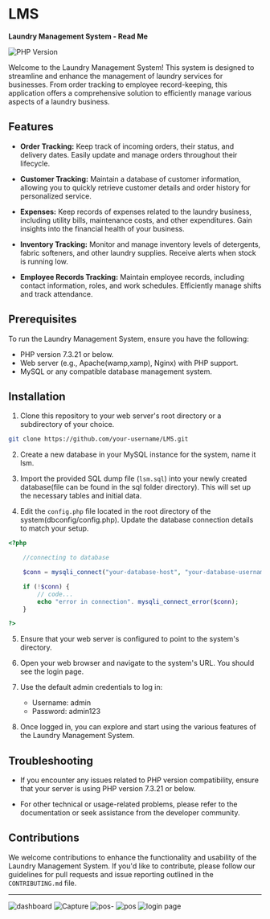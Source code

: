 # LMS
**Laundry Management System - Read Me**

![PHP Version](https://img.shields.io/badge/PHP-7.3.21%20or%20below-blue.svg)

Welcome to the Laundry Management System! This system is designed to streamline and enhance the management of laundry services for businesses. From order tracking to employee record-keeping, this application offers a comprehensive solution to efficiently manage various aspects of a laundry business.

## Features

- **Order Tracking:** Keep track of incoming orders, their status, and delivery dates. Easily update and manage orders throughout their lifecycle.

- **Customer Tracking:** Maintain a database of customer information, allowing you to quickly retrieve customer details and order history for personalized service.

- **Expenses:** Keep records of expenses related to the laundry business, including utility bills, maintenance costs, and other expenditures. Gain insights into the financial health of your business.

- **Inventory Tracking:** Monitor and manage inventory levels of detergents, fabric softeners, and other laundry supplies. Receive alerts when stock is running low.

- **Employee Records Tracking:** Maintain employee records, including contact information, roles, and work schedules. Efficiently manage shifts and track attendance.

## Prerequisites

To run the Laundry Management System, ensure you have the following:

- PHP version 7.3.21 or below.
- Web server (e.g., Apache(wamp,xamp), Nginx) with PHP support.
- MySQL or any compatible database management system.

## Installation

1. Clone this repository to your web server's root directory or a subdirectory of your choice.

```bash
git clone https://github.com/your-username/LMS.git
```

2. Create a new database in your MySQL instance for the system, name it lsm.

3. Import the provided SQL dump file (`lsm.sql`) into your newly created database(file can be found in the sql folder directory). This will set up the necessary tables and initial data.

4. Edit the `config.php` file located in the root directory of the system(dbconfig/config.php). Update the database connection details to match your setup.

```php
<?php  

	//connecting to database

	$conn = mysqli_connect("your-database-host", "your-database-username", "your-database-password", "lsm");

	if (!$conn) {
		// code...
		echo "error in connection". mysqli_connect_error($conn);
	}

?>
```

5. Ensure that your web server is configured to point to the system's directory.

6. Open your web browser and navigate to the system's URL. You should see the login page.

7. Use the default admin credentials to log in:

   - Username: admin
   - Password: admin123

8. Once logged in, you can explore and start using the various features of the Laundry Management System.

## Troubleshooting

- If you encounter any issues related to PHP version compatibility, ensure that your server is using PHP version 7.3.21 or below.

- For other technical or usage-related problems, please refer to the documentation or seek assistance from the developer community.

## Contributions

We welcome contributions to enhance the functionality and usability of the Laundry Management System. If you'd like to contribute, please follow our guidelines for pull requests and issue reporting outlined in the `CONTRIBUTING.md` file.



---
![dashboard](https://github.com/petson15/LMS/assets/82520771/5ca6a45e-8de4-468a-ba6a-c9f3cb983c28)
![Capture](https://github.com/petson15/LMS/assets/82520771/53e1520e-0ce2-4ef8-8b2c-2aa9f0aee736)
![pos-](https://github.com/petson15/LMS/assets/82520771/5ef94b34-7785-4529-bf3d-007dc7cb34de)
![pos](https://github.com/petson15/LMS/assets/82520771/5ea73951-4fee-49a4-b10e-02b45930e4e6)
![login page](https://github.com/petson15/LMS/assets/82520771/9e56fa58-db2b-4bce-b606-61182c3adfa5)


